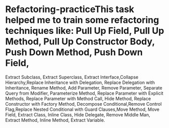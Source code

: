 # Refactoring-practiceThis task helped me to train some refactoring techniques like: Pull Up Field, Pull Up Method, Pull Up Constructor Body, Push Down Method, Push Down Field, 
Extract Subclass, Extract Superclass, Extract Interface,Collapse Hierarchy,Replace Inheritance with Delegation, Replace Delegation with Inheritance, Rename Method, Add Parameter, 
Remove Parameter, Separate Query from Modifier, Parameterize Method, Replace Parameter with Explicit Methods, Replace Parameter with Method Call, Hide Method, 
Replace Constructor with Factory Method, Decompose Conditional,Remove Control Flag,Replace Nested Conditional with Guard Clauses,Move Method, Move Field, 
Extract Class, Inline Class, Hide Delegate, Remove Middle Man, Extract Method, Inline Method, Extract Variable. 
